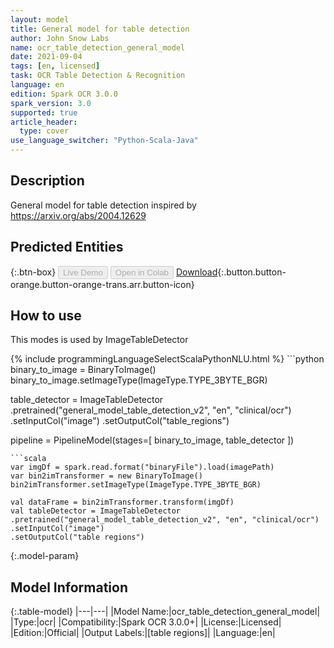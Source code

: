 ```yaml
---
layout: model
title: General model for table detection
author: John Snow Labs
name: ocr_table_detection_general_model
date: 2021-09-04
tags: [en, licensed]
task: OCR Table Detection & Recognition
language: en
edition: Spark OCR 3.0.0
spark_version: 3.0
supported: true
article_header:
  type: cover
use_language_switcher: "Python-Scala-Java"
---
```


## Description

General model for table detection inspired by https://arxiv.org/abs/2004.12629

## Predicted Entities



{:.btn-box}
<button class="button button-orange" disabled>Live Demo</button>
<button class="button button-orange" disabled>Open in Colab</button>
[Download](https://s3.amazonaws.com/auxdata.johnsnowlabs.com/clinical/ocr/ocr_table_detection_general_model_en_3.0.0_3.0_1630757579641.zip){:.button.button-orange.button-orange-trans.arr.button-icon}

## How to use

This modes is used by ImageTableDetector

<div class="tabs-box" markdown="1">
{% include programmingLanguageSelectScalaPythonNLU.html %}
```python
binary_to_image = BinaryToImage()
binary_to_image.setImageType(ImageType.TYPE_3BYTE_BGR)

table_detector = ImageTableDetector
.pretrained("general_model_table_detection_v2", "en", "clinical/ocr")
.setInputCol("image")
.setOutputCol("table_regions")

pipeline = PipelineModel(stages=[
    binary_to_image,
    table_detector
])
```
```scala
var imgDf = spark.read.format("binaryFile").load(imagePath)
var bin2imTransformer = new BinaryToImage()
bin2imTransformer.setImageType(ImageType.TYPE_3BYTE_BGR)

val dataFrame = bin2imTransformer.transform(imgDf)
val tableDetector = ImageTableDetector
.pretrained("general_model_table_detection_v2", "en", "clinical/ocr")
.setInputCol("image")
.setOutputCol("table regions")
```
</div>

{:.model-param}
## Model Information

{:.table-model}
|---|---|
|Model Name:|ocr_table_detection_general_model|
|Type:|ocr|
|Compatibility:|Spark OCR 3.0.0+|
|License:|Licensed|
|Edition:|Official|
|Output Labels:|[table regions]|
|Language:|en|
